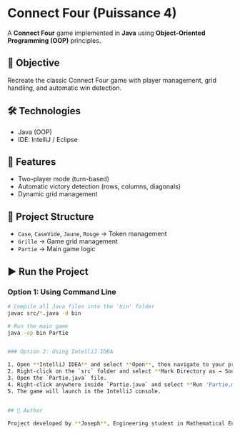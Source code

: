 # Connect Four (Puissance 4)

A **Connect Four** game implemented in **Java** using **Object-Oriented Programming (OOP)** principles.

## 🎯 Objective
Recreate the classic Connect Four game with player management, grid handling, and automatic win detection.

## 🛠️ Technologies
- Java (OOP)
- IDE: IntelliJ / Eclipse

## 🚀 Features
- Two-player mode (turn-based)
- Automatic victory detection (rows, columns, diagonals)
- Dynamic grid management

## 📂 Project Structure
- `Case`, `CaseVide`, `Jaune`, `Rouge` → Token management  
- `Grille` → Game grid management  
- `Partie` → Main game logic  

## ▶️ Run the Project
### Option 1: Using Command Line
```bash
# Compile all Java files into the 'bin' folder
javac src/*.java -d bin

# Run the main game
java -cp bin Partie


### Option 2: Using IntelliJ IDEA

1. Open **IntelliJ IDEA** and select **Open**, then navigate to your project folder.  
2. Right-click on the `src` folder and select **Mark Directory as → Sources Root** (if not already marked).  
3. Open the `Partie.java` file.  
4. Right-click anywhere inside `Partie.java` and select **Run 'Partie.main()'**.  
5. The game will launch in the IntelliJ console.


## 👤 Author

Project developed by **Joseph**, Engineering student in Mathematical Engineering and Data Science.
